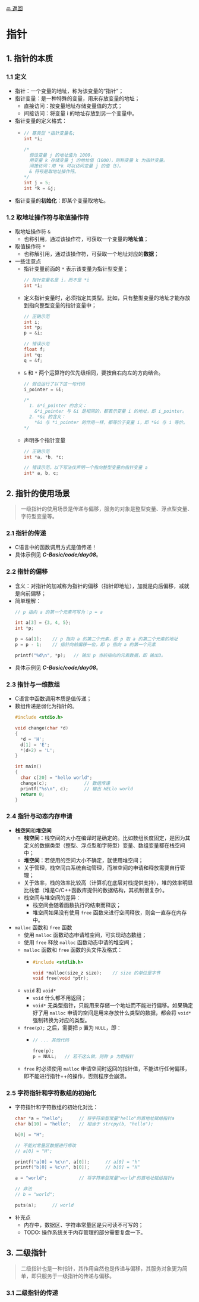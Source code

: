 [🔙 返回](../README.md)

# 指针

## 1. 指针的本质
### 1.1 定义
  - 指针：一个变量的地址，称为该变量的“指针”；
  - 指针变量：是一种特殊的变量，用来存放变量的地址；
    - 直接访问：按变量地址存储变量值的方式；
    - 间接访问：将变量 i 的地址存放到另一个变量中。
  - 指针变量的定义格式：
    - ``` C
      // 基类型 *指针变量名;
      int *i;

      /*
        假设变量 j 的地址值为 1000，
        用变量 k 存储变量 j 的地址值（1000），则称变量 k 为指针变量。
        间接访问：用 *k 可以访问变量 j 的值（5）。
        & 符号是取地址操作符。
      */
      int j = 5;
      int *k = &j;
      ```
  - 指针变量的**初始化**：即某个变量取地址。
### 1.2 取地址操作符与取值操作符
  - 取地址操作符 `&`
    - 也称引用，通过该操作符，可获取一个变量的**地址值**；
  - 取值操作符 `*`
    - 也称解引用，通过该操作符，可获取一个地址对应的**数据**；
  - 一些注意点
    - 指针变量前面的 `*` 表示该变量为指针型变量；
      ``` C
      // 指针变量名是 i，而不是 *i
      int *i;
      ```
    - 定义指针变量时，必须指定其类型。比如，只有整型变量的地址才能存放到指向整型变量的指针变量中；
      ``` C
      // 正确示范
      int i;
      int *p;
      p = &i;

      // 错误示范
      float f;
      int *q;
      q = &f;
      ```
    - `&` 和 `*` 两个运算符的优先级相同，要按自右向左的方向结合。
      ``` C
      // 假设运行了以下这一句代码
      i_pointer = &i;

      /*
        1. &*i_pointer 的含义：
          &*i_pointer 与 &i 是相同的，都表示变量 i 的地址，即 i_pointer。
        2. *&i 的含义：
          *&i 与 *i_pointer 的作用一样，都等价于变量 i，即 *&i 与 i 等价。
      */
      ```
    - 声明多个指针变量
      ``` C
      // 正确示范
      int *a, *b, *c;

      // 错误示范，以下写法仅声明一个指向整型变量的指针变量 a
      int* a, b, c;
      ```

## 2. 指针的使用场景
> 一级指针的使用场景是传递与偏移，服务的对象是整型变量、浮点型变量、字符型变量等。
### 2.1 指针的传递
  - C语言中的函数调用方式是值传递！
  - 具体示例见 ***C-Basic/code/day08***。
### 2.2 指针的偏移
  - 含义：对指针的加减称为指针的偏移（指针即地址），加就是向后偏移，减就是向前偏移；
  - 简单理解：
    ``` C
    // p 指向 a 的第一个元素可写为：p = a
    
    int a[3] = {3, 4, 5};
    int *p;

    p = &a[1];    // p 指向 a 的第二个元素，即 p 取 a 的第二个元素的地址
    p = p - 1;    // 指针向前偏移一位，即 p 指向 a 的第一个元素

    printf("%d\n", *p);   // 输出 p 当前指向的元素数据，即 输出3。
    ```
  - 具体示例见 ***C-Basic/code/day08***。
### 2.3 指针与一维数组
  - C语言中函数调用本质是值传递；
  - 数组传递是弱化为指针的。
    ``` C
    #include <stdio.h>

    void change(char *d)
    {
      *d = 'H';
      d[1] = 'E';
      *(d+2) = 'L';
    }

    int main()
    {
      char c[20] = "hello world";
      change(c);              // 数组传递
      printf("%s\n", c);      // 输出 HELlo world
      return 0;
    }
    ```
### 2.4 指针与动态内存申请
  - **栈空间**和**堆空间**
    - **栈空间**：栈空间的大小在编译时是确定的。比如数组长度固定，是因为其定义的数据类型（整型、浮点型和字符型）变量、数组变量都在栈空间中；
    - **堆空间**：若使用的空间大小不确定，就使用堆空间；
    - 关于管理，栈空间由系统自动管理，而堆空间的申请和释放需要自行管理；
    - 关于效率，栈的效率比较高（计算机在底层对栈提供支持），堆的效率明显比栈低（堆是C/C++函数库提供的数据结构，其机制很复杂）。
    - 栈空间与堆空间的差异：
      - 栈空间会随着函数执行的结束而释放；
      - 堆空间如果没有使用 `free` 函数来进行空间释放，则会一直存在内存中。
  - `malloc` 函数和 `free` 函数
    - 使用 `malloc` 函数动态申请堆空间，可实现动态数组；
    - 使用 `free` 释放 `malloc` 函数动态申请的堆空间；
    - `malloc` 函数和 `free` 函数的头文件及格式：
      - ``` C
        #include <stdlib.h>

        void *malloc(size_z size);    // size 的单位是字节
        void free(void *ptr);
        ```
    - `void` 和 `void*`
      - `void` 什么都不用返回；
      - `void*` 无类型指针，只能用来存储一个地址而不能进行偏移。如果确定好了用 `malloc` 申请的空间是用来存放什么类型的数据，都会将 `void*` 强制转换为对应的类型。
    - `free(p);` 之后，需要把 `p` 置为 `NULL`，即：
      - ``` C
        // ... 其他代码

        free(p);
        p = NULL;   // 若不这么做，则称 p 为野指针
        ```
    - `free` 时必须使用 `malloc` 申请空间时返回的指针值，不能进行任何偏移，即不能进行指针++的操作，否则程序会崩溃。
### 2.5 字符指针和字符数组的初始化
  - 字符指针和字符数组的初始化对比：
    ``` C
    char *a = "hello";      // 将字符串型常量"hello"的首地址赋给指针a
    char b[10] = "hello";   // 相当于 strcpy(b, "hello");

    b[0] = "H";             

    // 不能对常量区数据进行修改
    // a[0] = "H";

    printf("a[0] = %c\n", a[0]);      // a[0] = "h"
    printf("b[0] = %c\n", b[0]);      // b[0] = "H"

    a = "world";            // 将字符串型常量"world"的首地址赋给指针a

    // 非法
    // b = "world";

    puts(a);      // world
    ```
  - 补充点
    - 内存中，数据区、字符串常量区是只可读不可写的；
    - TODO: 操作系统关于内存管理的部分需要复盘一下。
## 3. 二级指针
> 二级指针也是一种指针，其作用自然也是传递与偏移，其服务对象更为简单，即只服务于一级指针的传递与偏移。
### 3.1 二级指针的传递
